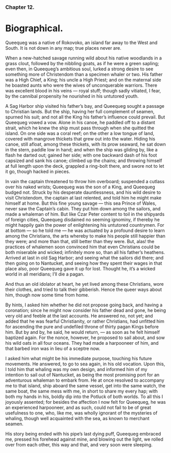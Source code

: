 ### Chapter 12.
Biographical.
=============


Queequeg was a native of Rokovoko, an island far away to the West and South. It
is not down in any map; true places never are.

When a new-hatched savage running wild about his native woodlands in a grass
clout, followed by the nibbling goats, as if he were a green sapling; even
then, in Queequeg’s ambitious soul, lurked a strong desire to see something
more of Christendom than a specimen whaler or two. His father was a High Chief,
a King; his uncle a High Priest; and on the maternal side he boasted aunts who
were the wives of unconquerable warriors. There was excellent blood in his
veins — royal stuff; though sadly vitiated, I fear, by the cannibal propensity
he nourished in his untutored youth.

A Sag Harbor ship visited his father’s bay, and Queequeg sought a passage to
Christian lands. But the ship, having her full complement of seamen, spurned
his suit; and not all the King his father’s influence could prevail. But
Queequeg vowed a vow. Alone in his canoe, he paddled off to a distant strait,
which he knew the ship must pass through when she quitted the island. On one
side was a coral reef; on the other a low tongue of land, covered with mangrove
thickets that grew out into the water. Hiding his canoe, still afloat, among
these thickets, with its prow seaward, he sat down in the stern, paddle low in
hand; and when the ship was gliding by, like a flash he darted out; gained her
side; with one backward dash of his foot capsized and sank his canoe; climbed
up the chains; and throwing himself at full length upon the deck, grappled a
ring-bolt there, and swore not to let it go, though hacked in pieces.

In vain the captain threatened to throw him overboard; suspended a cutlass over
his naked wrists; Queequeg was the son of a King, and Queequeg budged not.
Struck by his desperate dauntlessness, and his wild desire to visit
Christendom, the captain at last relented, and told him he might make himself
at home. But this fine young savage — this sea Prince of Wales, never saw the
Captain’s cabin. They put him down among the sailors, and made a whaleman of
him. But like Czar Peter content to toil in the shipyards of foreign cities,
Queequeg disdained no seeming ignominy, if thereby he might happily gain the
power of enlightening his untutored countrymen. For at bottom — so he told me
— he was actuated by a profound desire to learn among the Christians, the arts
whereby to make his people still happier than they were; and more than that,
still better than they were. But, alas! the practices of whalemen soon
convinced him that even Christians could be both miserable and wicked;
infinitely more so, than all his father’s heathens. Arrived at last in old Sag
Harbor; and seeing what the sailors did there; and then going on to Nantucket,
and seeing how they spent their wages in that place also, poor Queequeg gave it
up for lost. Thought he, it’s a wicked world in all meridians; I’ll die a
pagan.

And thus an old idolator at heart, he yet lived among these Christians, wore
their clothes, and tried to talk their gibberish. Hence the queer ways about
him, though now some time from home.

By hints, I asked him whether he did not propose going back, and having a
coronation; since he might now consider his father dead and gone, he being very
old and feeble at the last accounts. He answered no, not yet; and added that he
was fearful Christianity, or rather Christians, had unfitted him for ascending
the pure and undefiled throne of thirty pagan Kings before him. But by and by,
he said, he would return, — as soon as he felt himself baptized again. For the
nonce, however, he proposed to sail about, and sow his wild oats in all four
oceans. They had made a harpooneer of him, and that barbed iron was in lieu of
a sceptre now.

I asked him what might be his immediate purpose, touching his future movements.
He answered, to go to sea again, in his old vocation. Upon this, I told him
that whaling was my own design, and informed him of my intention to sail out of
Nantucket, as being the most promising port for an adventurous whaleman to
embark from. He at once resolved to accompany me to that island, ship aboard
the same vessel, get into the same watch, the same boat, the same mess with me,
in short to share my every hap; with both my hands in his, boldly dip into the
Potluck of both worlds.  To all this I joyously assented; for besides the
affection I now felt for Queequeg, he was an experienced harpooneer, and as
such, could not fail to be of great usefulness to one, who, like me, was wholly
ignorant of the mysteries of whaling, though well acquainted with the sea, as
known to merchant seamen.

His story being ended with his pipe’s last dying puff, Queequeg embraced me,
pressed his forehead against mine, and blowing out the light, we rolled over
from each other, this way and that, and very soon were sleeping.


